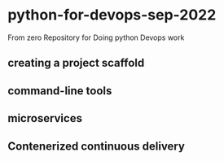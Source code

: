# python-for-devops-sep-2022
From zero Repository for Doing python Devops work

## creating a project scaffold

## command-line tools

## microservices

## Contenerized continuous delivery


